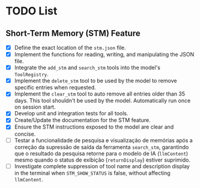 # TODO List

## Short-Term Memory (STM) Feature

- [x] Define the exact location of the `stm.json` file.
- [x] Implement the functions for reading, writing, and manipulating the JSON file.
- [x] Integrate the `add_stm` and `search_stm` tools into the model's `ToolRegistry`.
- [x] Implement the `delete_stm` tool to be used by the model to remove specific entries when requested.
- [x] Implement the `clear_stm` tool to auto remove all entries older than 35 days. This tool shouldn't be used by the model. Automatically run once on session start.
- [x] Develop unit and integration tests for all tools.
- [x] Create/Update the documentation for the STM feature.
- [x] Ensure the STM instructions exposed to the model are clear and concise.
- [ ] Testar a funcionalidade de pesquisa e visualização de memórias após a correção da supressão de saída da ferramenta `search_stm`, garantindo que o resultado da pesquisa retorne para o modelo de IA (`llmContent`) mesmo quando o status de exibição (`returnDisplay`) estiver suprimido.
- [ ] Investigate complete suppression of tool name and description display in the terminal when `STM_SHOW_STATUS` is false, without affecting `llmContent`.
